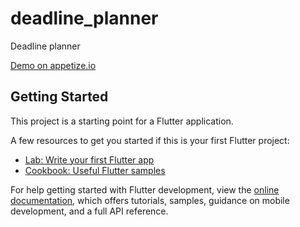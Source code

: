 # deadline_planner

Deadline planner

<a href= "https://appetize.io/embed/chhemo35roji7csbfsikxrspyu?device=pixel4&osVersion=12.0&scale=75">Demo on appetize.io</a>

## Getting Started

This project is a starting point for a Flutter application.

A few resources to get you started if this is your first Flutter project:

- [Lab: Write your first Flutter app](https://docs.flutter.dev/get-started/codelab)
- [Cookbook: Useful Flutter samples](https://docs.flutter.dev/cookbook)

For help getting started with Flutter development, view the
[online documentation](https://docs.flutter.dev/), which offers tutorials,
samples, guidance on mobile development, and a full API reference.
